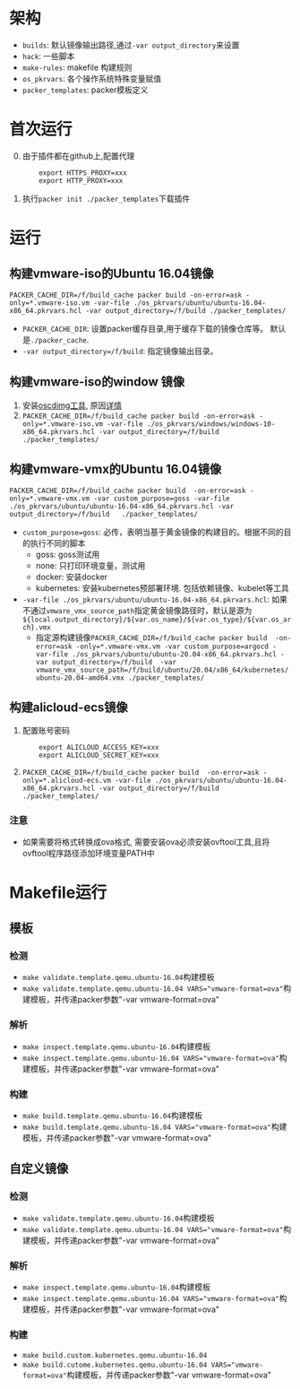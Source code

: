# 架构
* `builds`: 默认镜像输出路径,通过`-var output_directory`来设置
* `hack`: 一些脚本
* `make-rules`: makefile 构建规则
* `os_pkrvars`: 各个操作系统特殊变量赋值
* `packer_templates`: packer模板定义

# 首次运行
0.  由于插件都在github上,配置代理
    ```
        export HTTPS_PROXY=xxx
        export HTTP_PROXY=xxx
    ```
1. 执行`packer init ./packer_templates`下载插件

# 运行
## 构建vmware-iso的Ubuntu 16.04镜像
`PACKER_CACHE_DIR=/f/build_cache packer build -on-error=ask -only=*.vmware-iso.vm -var-file ./os_pkrvars/ubuntu/ubuntu-16.04-x86_64.pkrvars.hcl -var output_directory=/f/build ./packer_templates/`
* `PACKER_CACHE_DIR`: 设置packer缓存目录,用于缓存下载的镜像仓库等。 默认是`./packer_cache`.
* `-var output_directory=/f/build`: 指定镜像输出目录。

## 构建vmware-iso的window 镜像
1. 安装[oscdimg工具](https://learn.microsoft.com/en-us/windows-hardware/get-started/adk-install), 原因[详情](https://github.com/hashicorp/packer-plugin-vsphere/issues/181)
2. `PACKER_CACHE_DIR=/f/build_cache packer build -on-error=ask -only=*.vmware-iso.vm -var-file ./os_pkrvars/windows/windows-10-x86_64.pkrvars.hcl -var output_directory=/f/build ./packer_templates/`

## 构建vmware-vmx的Ubuntu 16.04镜像
`PACKER_CACHE_DIR=/f/build_cache packer build  -on-error=ask -only=*.vmware-vmx.vm -var custom_purpose=goss -var-file ./os_pkrvars/ubuntu/ubuntu-16.04-x86_64.pkrvars.hcl -var output_directory=/f/build   ./packer_templates/`
*  `custom_purpose=goss`: 必传，表明当基于黄金镜像的构建目的。根据不同的目的执行不同的脚本
    * goss: goss测试用
    * none: 只打印环境变量，测试用
    * docker: 安装docker
    * kubernetes: 安装kubernetes预部署环境. 包括依赖镜像、kubelet等工具
* `-var-file ./os_pkrvars/ubuntu/ubuntu-16.04-x86_64.pkrvars.hcl`: 如果不通过`vmware_vmx_source_path`指定黄金镜像路径时，默认是源为`${local.output_directory}/${var.os_name}/${var.os_type}/${var.os_arch}.vmx`
    * 指定源构建镜像`PACKER_CACHE_DIR=/f/build_cache packer build  -on-error=ask -only=*.vmware-vmx.vm -var custom_purpose=argocd -var-file ./os_pkrvars/ubuntu/ubuntu-20.04-x86_64.pkrvars.hcl -var output_directory=/f/build  -var vmware_vmx_source_path=/f/build/ubuntu/20.04/x86_64/kubernetes/ubuntu-20.04-amd64.vmx ./packer_templates/`
## 构建alicloud-ecs镜像
1.  配置账号密码
    ```
        export ALICLOUD_ACCESS_KEY=xxx
        export ALICLOUD_SECRET_KEY=xxx
    ```
2. `PACKER_CACHE_DIR=/f/build_cache packer build  -on-error=ask -only=*.alicloud-ecs.vm -var-file ./os_pkrvars/ubuntu/ubuntu-16.04-x86_64.pkrvars.hcl -var output_directory=/f/build ./packer_templates/`
### 注意
* 如果需要将格式转换成ova格式, 需要安装ova必须安装ovftool工具,且将ovftool程序路径添加环境变量PATH中

# Makefile运行
## 模板
### 检测
* `make validate.template.qemu.ubuntu-16.04`构建模板
* `make validate.template.qemu.ubuntu-16.04 VARS="vmware-format=ova"`构建模板，并传递packer参数"-var vmware-format=ova"
### 解析
* `make inspect.template.qemu.ubuntu-16.04`构建模板
* `make inspect.template.qemu.ubuntu-16.04 VARS="vmware-format=ova"`构建模板，并传递packer参数"-var vmware-format=ova"

### 构建
* `make build.template.qemu.ubuntu-16.04`构建模板
* `make build.template.qemu.ubuntu-16.04 VARS="vmware-format=ova"`构建模板，并传递packer参数"-var vmware-format=ova"
## 自定义镜像
### 检测
* `make validate.template.qemu.ubuntu-16.04`构建模板
* `make validate.template.qemu.ubuntu-16.04 VARS="vmware-format=ova"`构建模板，并传递packer参数"-var vmware-format=ova"
### 解析
* `make inspect.template.qemu.ubuntu-16.04`构建模板
* `make inspect.template.qemu.ubuntu-16.04 VARS="vmware-format=ova"`构建模板，并传递packer参数"-var vmware-format=ova"
### 构建
* `make build.custom.kubernetes.qemu.ubuntu-16.04`
* `make build.cutome.kubernetes.qemu.ubuntu-16.04 VARS="vmware-format=ova"`构建模板，并传递packer参数"-var vmware-format=ova"
